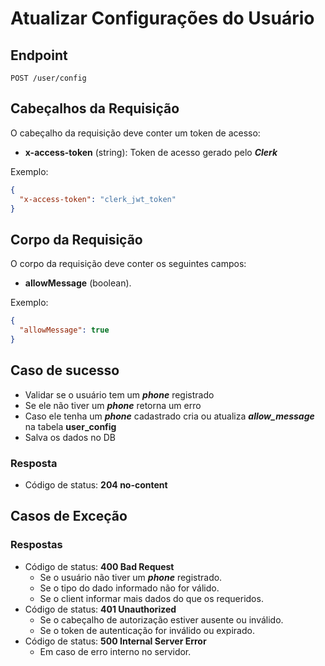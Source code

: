 # Atualizar Configurações do Usuário

## Endpoint

`POST /user/config`

## Cabeçalhos da Requisição

O cabeçalho da requisição deve conter um token de acesso:

- **x-access-token** (string): Token de acesso gerado pelo **_Clerk_**

Exemplo:

```json
{
  "x-access-token": "clerk_jwt_token"
}
```

## Corpo da Requisição

O corpo da requisição deve conter os seguintes campos:

- **allowMessage** (boolean).

Exemplo:

```json
{
  "allowMessage": true
}
```

## Caso de sucesso

- Validar se o usuário tem um **_phone_** registrado
- Se ele não tiver um **_phone_** retorna um erro
- Caso ele tenha um **_phone_** cadastrado cria ou atualiza **_allow_message_** na tabela **user_config**
- Salva os dados no DB

### Resposta

- Código de status: **204 no-content**

## Casos de Exceção

### Respostas

- Código de status: **400 Bad Request**
  - Se o usuário não tiver um **_phone_** registrado.
  - Se o tipo do dado informado não for válido.
  - Se o client informar mais dados do que os requeridos.
- Código de status: **401 Unauthorized**
  - Se o cabeçalho de autorização estiver ausente ou inválido.
  - Se o token de autenticação for inválido ou expirado.
- Código de status: **500 Internal Server Error**
  - Em caso de erro interno no servidor.
